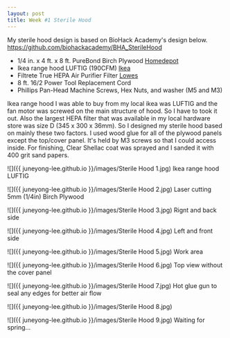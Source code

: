 ```yaml
---
layout: post
title: Week #1 Sterile Hood
---
```


My sterile hood design is based on BioHack Academy's design below.
<https://github.com/biohackacademy/BHA_SterileHood>

- 1/4 in. x 4 ft. x 8 ft. PureBond Birch Plywood [Homedepot](https://www.homedepot.com/p/Columbia-Forest-Products-1-4-in-x-4-ft-x-8-ft-PureBond-Birch-Plywood-165891/100092485)
- Ikea range hood LUFTIG (190CFM) [Ikea](https://www.ikea.com/us/en/catalog/products/20222533/)
- Filtrete True HEPA Air Purifier Filter [Lowes](https://www.lowes.com/pd/Filtrete-True-HEPA-Air-Purifier-Filter/1000772692)
- 8 ft. 16/2 Power Tool Replacement Cord
- Phillips Pan-Head Machine Screws, Hex Nuts, and washer (M5 and M3)

Ikea range hood I was able to buy from my local ikea was LUFTIG and the fan motor was screwed on the main structure of hood. So I have to took it out. Also the largest HEPA filter that was available in my local hardware store was size D (345 x 300 x 36mm). So I designed my sterile hood based on mainly these two factors. I used wood glue for all of the plywood panels except the top/cover panel. It's held by M3 screws so that I could access inside. For finishing, Clear Shellac coat was sprayed and I sanded it with 400 grit sand papers.

![]({{ juneyong-lee.github.io }}/images/Sterile Hood 1.jpg)
Ikea range hood LUFTIG

![]({{ juneyong-lee.github.io }}/images/Sterile Hood 2.jpg)
Laser cutting 5mm (1/4in) Birch Plywood

![]({{ juneyong-lee.github.io }}/images/Sterile Hood 3.jpg)
Rignt and back side

![]({{ juneyong-lee.github.io }}/images/Sterile Hood 4.jpg)
Left and front side

![]({{ juneyong-lee.github.io }}/images/Sterile Hood 5.jpg)
Work area

![]({{ juneyong-lee.github.io }}/images/Sterile Hood 6.jpg)
Top view without the cover panel

![]({{ juneyong-lee.github.io }}/images/Sterile Hood 7.jpg)
Hot glue gun to seal any edges for better air flow

![]({{ juneyong-lee.github.io }}/images/Sterile Hood 8.jpg)

![]({{ juneyong-lee.github.io }}/images/Sterile Hood 9.jpg)
Waiting for spring...

